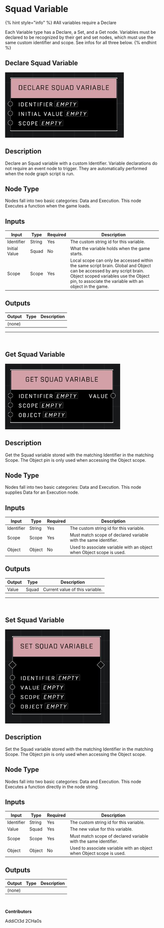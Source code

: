 # Squad Variable
{% hint style="info" %}
#All variables require a Declare

Each Variable type has a Declare, a Set, and a Get node. Variables must be declared to be recognized by their get and set nodes, which must use the same custom identifier and scope. See infos for all three below.
{% endhint %}

## Declare Squad Variable
![](../../../.gitbook/assets/declare-squad-variable.JPG)

## Description
Declare an Squad variable with a custom Identifier. Variable declarations do not require an event node to trigger. They are automatically performed when the node graph script is run.

## Node Type
Nodes fall into two basic categories: Data and Execution. This node Executes a function when the game loads.

## Inputs
| Input | Type | Required | Description |
|------------------|------------------|----------|--------------------------------------------------------------|
| Identifier | String | Yes | The custom string id for this variable. |
| Initial Value | Squad | No | What the variable holds when the game starts. |
| Scope | Scope | Yes | Local scope can only be accessed within the same script brain. Global and Object can be accessed by any script brain. Object scoped variables use the Object pin, to associate the variable with an object in the game.|

## Outputs
| Output | Type | Description |
|------------------|------------------|--------------------------------------------------------------|
| (none) |  |  |

---
<br>

## Get Squad Variable
![](../../../.gitbook/assets/get-squad-variable.JPG)

## Description
Get the Squad variable stored with the matching Identifier in the matching Scope. The Object pin is only used when accessing the Object scope.

## Node Type
Nodes fall into two basic categories: Data and Execution. This node supplies Data for an Execution node.

## Inputs
| Input | Type | Required | Description |
|------------------|------------------|----------|--------------------------------------------------------------|
| Identifier | String | Yes | The custom string id for this variable. |
| Scope | Scope | Yes | Must match scope of declared variable with the same identifier.|
| Object | Object | No | Used to associate variable with an object when Object scope is used. |

## Outputs
| Output | Type | Description |
|------------------|------------------|--------------------------------------------------------------|
| Value | Squad | Current value of this variable. |

---
<br>

## Set Squad Variable
![](../../../.gitbook/assets/set-squad-variable.JPG)

## Description
Set the Squad variable stored with the matching Identifier in the matching Scope. The Object pin is only used when accessing the Object scope.

## Node Type
Nodes fall into two basic categories: Data and Execution. This node Executes a function directly in the node string.

## Inputs
| Input | Type | Required | Description |
|------------------|------------------|----------|--------------------------------------------------------------|
| Identifier | String | Yes | The custom string id for this variable. |
| Value | Squad | Yes | The new value for this variable. |
| Scope | Scope | Yes | Must match scope of declared variable with the same identifier.|
| Object | Object | No | Used to associate variable with an object when Object scope is used. |

## Outputs
| Output | Type | Description |
|------------------|------------------|--------------------------------------------------------------|
| (none) |  |  |

\
\
**Contributors**

AddiCt3d 2CHa0s